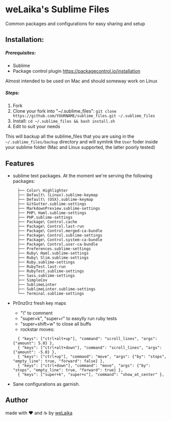 weLaika's Sublime Files
===============================

Common packages and configurations for easy sharing and setup

## Installation:

##### Prerequisites:

* Sublime 
* Package control plugin https://packagecontrol.io/installation

Almost intended to be used on Mac and should someway work on Linux

##### Steps:

1. Fork
2. Clone your fork into "~/.sublime_files":
   `git clone https://github.com/YOURNAME/sublime_files.git ~/.sublime_files`
3. Install:
  `cd ~/.sublime_files && bash install.sh`
5. Edit to suit your needs

This will backup all the sublime_files that you are using in the `~/.sublime_files/backup`
directory and will symlink the `User` foder inside your sublime folder (Mac and Linux supported, the latter poorly tested)

## Features

* sublime text packages. At the moment we're serving the following packages:

  ```
    ├── Color\ Highlighter
    ├── Default\ (Linux).sublime-keymap
    ├── Default\ (OSX).sublime-keymap
    ├── GitGutter.sublime-settings
    ├── MarkdownPreview.sublime-settings
    ├── PHP\ Haml.sublime-settings
    ├── PHP.sublime-settings
    ├── Package\ Control.cache
    ├── Package\ Control.last-run
    ├── Package\ Control.merged-ca-bundle
    ├── Package\ Control.sublime-settings
    ├── Package\ Control.system-ca-bundle
    ├── Package\ Control.user-ca-bundle
    ├── Preferences.sublime-settings
    ├── Ruby\ Haml.sublime-settings
    ├── Ruby\ Slim.sublime-settings
    ├── Ruby.sublime-settings
    ├── RubyTest.last-run
    ├── RubyTest.sublime-settings
    ├── Sass.sublime-settings
    ├── SimpleCov
    ├── SublimeLinter
    ├── SublimeLinter.sublime-settings
    └── Terminal.sublime-settings
    ```

* Pr0nz0rz fresh key maps
  * "\\\" to comment
  * "super+k", "super+r" to easylly run ruby tests
  * "super+shift+w" to close all buffs
  * rockstar moves:

  ```
    { "keys": ["ctrl+alt+up"], "command": "scroll_lines", "args": {"amount": 5.0} },
    { "keys": ["ctrl+alt+down"], "command": "scroll_lines", "args": {"amount": -5.0} },
    { "keys": ["ctrl+up"], "command": "move", "args": {"by": "stops", "empty_line": true, "forward": false} },
    { "keys": ["ctrl+down"], "command": "move", "args": {"by": "stops", "empty_line": true, "forward": true} },
    { "keys": ["super+k", "super+c"], "command": "show_at_center" },
  ```

* Sane configurations as garnish.

## Author

made with ❤️ and ☕️ by [weLaika](http://dev.welaika.com)
